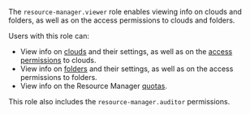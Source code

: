The `resource-manager.viewer` role enables viewing info on clouds and folders, as well as on the access permissions to clouds and folders.

Users with this role can:
* View info on [clouds](../../resource-manager/concepts/resources-hierarchy.md#cloud) and their settings, as well as on the [access permissions](../../iam/concepts/access-control/index.md) to clouds.
* View info on [folders](../../resource-manager/concepts/resources-hierarchy.md#folder) and their settings, as well as on the access permissions to folders.
* View info on the Resource Manager [quotas](../../resource-manager/concepts/limits.md#resmgr-quotas).

This role also includes the `resource-manager.auditor` permissions.